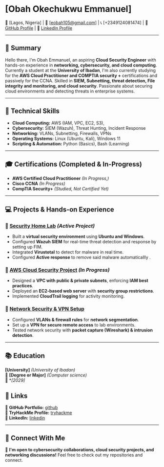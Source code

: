 # [Obah Okechukwu Emmanuel]
📍 [Lagos, Nigeria] | 📧 [eobah105@gmail.com] | 📞 [+2349124081474] | 🔗 [GitHub Profile](https://github.com/obah2008) | 🔗 [LinkedIn Profile](https://www.linkedin.com/in/emmanuel-obah-8a0521333/)

---

## 📝 Summary  
Hello there, I'm Obah Emmanuel, an aspiring **Cloud Security Engineer** with hands-on experience in **networking, cybersecurity, and cloud computing**. Currently a student at the **University of Ibadan**, I'm also currently studying for the **AWS Cloud Practitioner and COMPTIA security +** certifications and passively for the CCNA. Skilled in **SIEM, Subnetting, threat detection, File integrity and monitoring, and cloud security**. Passionate about securing cloud environments and detecting threats in enterprise systems.

---

## 🚀 Technical Skills  
- **Cloud Computing:** AWS (IAM, VPC, EC2, S3),   
- **Cybersecurity:** SIEM (Wazuh), Threat Hunting, Incident Response  
- **Networking:** VLANs, Subnetting, Firewalls, VPNs  
- **Operating Systems:** Linux (Ubuntu, Kali), Windows 11  
- **Scripting & Automation:** Python (Basics), Bash (Learning)

---

## 🎓 Certifications (Completed & In-Progress)  
- **AWS Certified Cloud Practitioner** *(In Progress,)*  
- **Cisco CCNA** *(In Progress)*  
- **CompTIA Security+** *(Studied, Not Certified Yet)*  

---

## 💻 Projects & Hands-on Experience  

### 🔹 [Security Home Lab]() *(Active Project)*  
- Built a **virtual security environment** using **Ubuntu and Windows**.  
- Configured **Wazuh SIEM** for real-time threat detection and response by setting up FIM.  
- Integrated **Virustotal** to detect for malware in real time.  
- Configured  **Active response** to remove said malware automaticallly .  

### 🔹 [AWS Cloud Security Project]() *(In Progress)*  
- Designed a **VPC with public & private subnets**, enforcing **IAM best practices**.  
- Deployed an **EC2-based web server** with **security group restrictions**.  
- Implemented **CloudTrail logging** for activity monitoring.  

### 🔹 [Network Security & VPN Setup]()  
- Configured **VLANs & firewall rules** for **network segmentation**.  
- Set up a **VPN for secure remote access** to lab environments.  
- Tested network security with **packet capture (Wireshark) & intrusion detection**.  

---

## 📚 Education  
**[University]** *(University of Ibadan)*  
📖 **[Degree or Major]** *(Computer science)*  
📅 **[2029]*  


## 🔗 Links  
📌 **GitHub Portfolio:** [github](https://github.com/obah2008)  
📌 **TryHackMe Profile:** [tryhackme](https://tryhackme.com/p/Obah2008)   
📌 **LinkedIn:** [linkedin](https://www.linkedin.com/in/emmanuel-obah-8a0521333/)  

---

## 🤝 Connect With Me  
💬 **I'm open to cybersecurity collaborations, cloud security projects, and networking discussions!** Feel free to check out my repositories and connect.  

